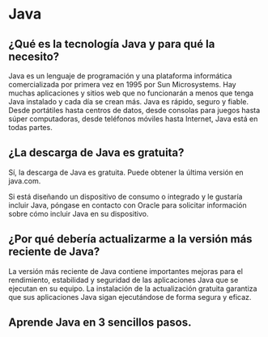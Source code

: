 
# Java 

## ¿Qué es la tecnología Java y para qué la necesito?
Java es un lenguaje de programación y una plataforma informática comercializada por primera vez en 1995 por Sun Microsystems. Hay muchas aplicaciones y sitios web que no funcionarán a menos que tenga Java instalado y cada día se crean más. Java es rápido, seguro y fiable. Desde portátiles hasta centros de datos, desde consolas para juegos hasta súper computadoras, desde teléfonos móviles hasta Internet, Java está en todas partes.

## ¿La descarga de Java es gratuita?
Sí, la descarga de Java es gratuita. Puede obtener la última versión en java.com.

Si está diseñando un dispositivo de consumo o integrado y le gustaría incluir Java, póngase en contacto con Oracle para solicitar información sobre cómo incluir Java en su dispositivo.

## ¿Por qué debería actualizarme a la versión más reciente de Java?
La versión más reciente de Java contiene importantes mejoras para el rendimiento, estabilidad y seguridad de las aplicaciones Java que se ejecutan en su equipo. La instalación de la actualización gratuita garantiza que sus aplicaciones Java sigan ejecutándose de forma segura y eficaz.

## Aprende Java en 3 sencillos pasos.